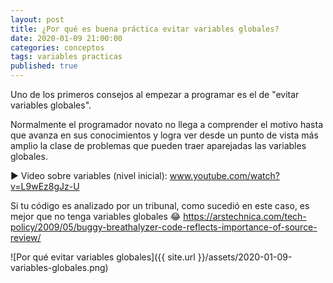 ```yaml
---
layout: post
title: ¿Por qué es buena práctica evitar variables globales?
date: 2020-01-09 21:00:00
categories: conceptos
tags: variables practicas
published: true
---
```


Uno de los primeros consejos al empezar a programar es el de "evitar variables globales".

Normalmente el programador novato no llega a comprender el motivo hasta que avanza en sus conocimientos y logra ver desde un punto de vista más amplio la clase de problemas que pueden traer aparejadas las variables globales.

▶️ Video sobre variables (nivel inicial): www.youtube.com/watch?v=L9wEz8gJz-U

Si tu código es analizado por un tribunal, como sucedió en este caso, es mejor que no tenga variables globales 😂 https://arstechnica.com/tech-policy/2009/05/buggy-breathalyzer-code-reflects-importance-of-source-review/

![Por qué evitar variables globales]({{ site.url }}/assets/2020-01-09-variables-globales.png)
